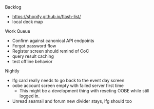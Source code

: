 Backlog
* https://shopify.github.io/flash-list/
* local deck map

Work Queue
* Confirm against canonical API endpoints
* Forgot password flow
* Register screen should remind of CoC
* query result caching
* test offline behavior

Nightly
* lfg card really needs to go back to the event day screen
* oobe account screen empty with failed server first time
  * This might be a development thing with reseting OOBE while still logged in.
* Unread seamail and forum new divider stays, lfg should too
